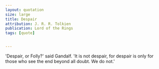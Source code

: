 ```yaml
---
layout: quotation
size: large
title: Despair
attribution: J. R. R. Tolkien
publication: Lord of the Rings
tags: [quote]


---
```


'Despair, or Folly?' said Gandalf. 'It is not despair, for despair is only for those
who see the end beyond all doubt. We do not.'
